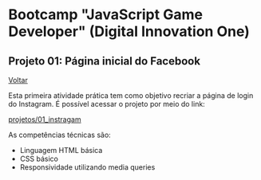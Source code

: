 # Bootcamp "JavaScript Game Developer" (Digital Innovation One)
## Projeto 01: Página inicial do Facebook

[Voltar](https://github.com/felipedepauli/dio-bootcamp-de-javascript)

Esta primeira atividade prática tem como objetivo recriar a página de login do Instagram. É possível acessar o projeto por meio do link:

[projetos/01_instragam](http://www.aincrivelfabrica.com.br/projetos/01_instagram/)

As competências técnicas são:

- Linguagem HTML básica
- CSS básico
- Responsividade utilizando media queries

